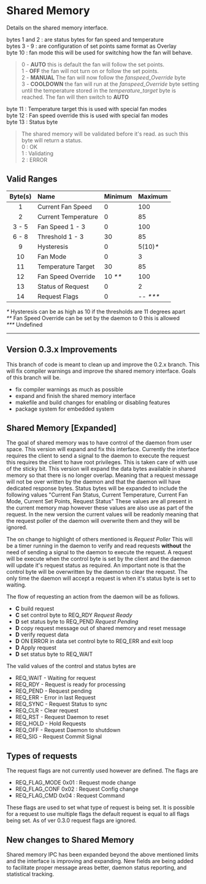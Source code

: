 # Shared Memory

Details on the shared memory interface.

bytes 1 and 2 : are status bytes for fan speed and temperature  
bytes 3 - 9 : are configuration of set points same format as Overlay  
byte 10 : fan mode this will be used for switching how the fan will behave.  
> 0 - **AUTO** this is default the fan will follow the set points.  
> 1 - **OFF** the fan will not turn on or follow the set points.  
> 2 - **MANUAL** The fan will now follow the *fanspeed_Override* byte  
> 3 - **COOLDOWN** the fan will run at the *fanspeed_Override* byte  setting until the temperature stored in the *temperature_target* byte is reached. The fan will then switch to **AUTO**  

byte 11 : Temperature target this is used with special fan modes  
byte 12 : Fan speed override this is used with special fan modes  
byte 13 : Status byte  
> The shared memory will be validated before it's read. as such this byte will return a status.  
> 0 : OK  
> 1 : Validating  
> 2 : ERROR  

## Valid Ranges

| Byte(s)   | Name                  | Minimum   | Maximum   |
| :-------: | :-------------------- | :-------- | :-------- |
| 1         | Current Fan Speed     | 0         | 100       |
| 2         | Current Temperature   | 0         | 85        |
| 3 - 5     | Fan Speed 1 - 3       | 0         | 100       |
| 6 - 8     | Threshold 1 - 3       | 30        | 85        |
| 9         | Hysteresis            | 0         | 5(10)*\** |
| 10        | Fan Mode              | 0         | 3         |
| 11        | Temperature Target    | 30        | 85        |
| 12        | Fan Speed Override    | 10 *\*\** | 100       |
| 13        | Status of Request     | 0         | 2         |  
| 14        | Request Flags         | 0         | -- *\*\*\**|

*\**     Hysteresis can be as high as 10 if the thresholds are 11 degrees apart  
*\*\**   Fan Speed Override can be set by the daemon to 0 this is allowed  
*\*\*\** Undefined

---

## Version 0.3.x Improvements

This branch of code is meant to clean up and improve the 0.2.x branch.  This will fix compiler warnings and improve the shared memory interface.  Goals of this branch will be.

- fix compiler warnings as much as possible
- expand and finish the shared memory interface
- makefile and build changes for enabling or disabling features
- package system for embedded system

## Shared Memory [Expanded]

The goal of shared memory was to have control of the daemon from user space.  This version will expand and fix this interface.  Currently the interface requires the client to send a signal to the daemon to execute the request this requires the client to have root privileges.  This is taken care of with use of the sticky bit.  This version will expand the data bytes available in shared memory so that there is no longer overlap.  Meaning that a request message will not be over written by the daemon and that the daemon will have dedicated response bytes.  Status bytes will be expanded to include the following values "Current Fan Status, Current Temperature, Current Fan Mode, Current Set Points, Request Status" These values are all present in the current memory map however these values are also use as part of the request.  In the new version the current values will be readonly meaning that the request poller of the daemon will overwrite them and they will be ignored.

The on change to highlight of others mentioned is *Request Poller* This will be a timer running in the daemon to verify and read requests **without** the need of sending a signal to the daemon to execute the request.  A request will be execute when the control byte is set by the client and the daemon will update it's request status as required.  An important note is that the control byte will be overwritten by the daemon to clear the request. The only time the daemon will accept a request is when it's status byte is set to waiting.

The flow of requesting an action from the daemon will be as follows.

- **C** build request
- **C** set control byte to REQ_RDY *Request Ready*
- **D** set status byte to REQ_PEND *Request Pending*
- **D** copy request message out of shared memory and reset message
- **D** verify request data
- **D** ON ERROR in data set control byte to REQ_ERR and exit loop
- **D** Apply request
- **D** set status byte to REQ_WAIT

The valid values of the control and status bytes are

- REQ_WAIT - Waiting for request
- REQ_RDY - Request is ready for processing
- REQ_PEND - Request pending
- REQ_ERR - Error in last Request
- REQ_SYNC - Request Status to sync
- REQ_CLR - Clear request
- REQ_RST - Request Daemon to reset
- REQ_HOLD - Hold Requests
- REQ_OFF - Request Daemon to shutdown
- REQ_SIG - Request Commit Signal

## Types of requests

The request flags are not currently used however are defined. The flags are

- REQ_FLAG_MODE   0x01 : Request mode change
- REQ_FLAG_CONF   0x02 : Request Config change
- REQ_FLAG_CMD    0x04 : Request Command

These flags are used to set what type of request is being set.  It is possible for a request to use multiple flags the default request is equal to all flags being set.  As of ver 0.3.0 request flags are ignored.

## New changes to Shared Memory

Shared memory IPC has been expanded beyond the above mentioned limits and the interface is improving and expanding. New fields are being added to facilitate proper message areas better, daemon status reporting, and statistical tracking.
